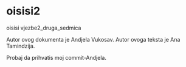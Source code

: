 # oisisi2
oisisi vjezbe2_druga_sedmica

Autor ovog dokumenta je Andjela Vukosav.
Autor ovoga teksta je Ana Tamindzija.

Probaj da prihvatis moj commit-Andjela.
